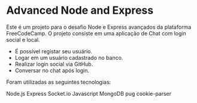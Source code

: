 # Advanced Node and Express

Este é um projeto para o desafio Node e Express avançados da plataforma FreeCodeCamp.
O projeto consiste em uma aplicação de Chat com login social e local.

- É possível registar seu usuário.
- Logar em um usuário cadastrado no banco.
- Realizar login social via GitHub.
- Conversar no chat após login.

Foram utilizadas as seguintes tecnologias:

Node.js
Express
Socket.io
Javascript
MongoDB
pug
cookie-parser
